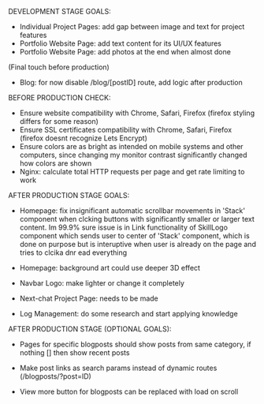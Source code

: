 DEVELOPMENT STAGE GOALS:
- Individual Project Pages: add gap between image and text for project features
- Portfolio Website Page: add text content for its UI/UX features
- Portfolio Website Page: add photos at the end when almost done

(Final touch before production)
- Blog: for now disable /blog/[postID] route, add logic after production


BEFORE PRODUCTION CHECK: 
- Ensure website compatibility with Chrome, Safari, Firefox (firefox styling differs for some reason)
- Ensure SSL certificates compatibility with Chrome, Safari, Firefox (firefox doesnt recognize Lets Encrypt)
- Ensure colors are as bright as intended on mobile systems and other computers, since changing my monitor contrast significantly changed how colors are shown 
- Nginx: calculate total HTTP requests per page and get rate limiting to work


AFTER PRODUCTION STAGE GOALS:
- Homepage: fix insignificant automatic scrollbar movements in 'Stack' component when clcking buttons
with significantly smaller or larger text content. Im 99.9% sure issue is in Link functionality of SkillLogo component which sends user to center of 'Stack' component, which is done on purpose but is interuptive when
user is already on the page and tries to clcika dnr ead everything

- Homepage: background art could use deeper 3D effect

- Navbar Logo: make lighter or change it completely

- Next-chat Project Page: needs to be made

- Log Management: do some research and start applying knowledge 

AFTER PRODUCTION STAGE (OPTIONAL GOALS): 
- Pages for specific blogposts should show posts from same category, if nothing [] then show recent posts

- Make post links as search params instead of dynamic routes (/blogposts/?post=ID) 

- View more button for blogposts can be replaced with load on scroll 






